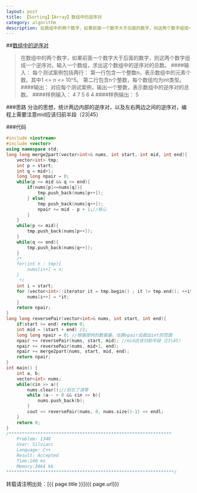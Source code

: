 ```yaml
---
layout: post
title: 【Sorting】【Array】数组中的逆序对
category: algorithm
description: 在数组中的两个数字，如果前面一个数字大于后面的数字，则这两个数字组成一个逆序对。输入一个数组，求出这个数组中的逆序对的总数。
---
```

##[数组中的逆序对](http://ac.jobdu.com/problem.php?pid=1348)
>在数组中的两个数字，如果前面一个数字大于后面的数字，则这两个数字组成一个逆序对。输入一个数组，求出这个数组中的逆序对的总数。
####输入：
每个测试案例包括两行：
第一行包含一个整数n，表示数组中的元素个数。其中1 <= n <= 10^5。
第二行包含n个整数，每个数组均为int类型。
####输出：
对应每个测试案例，输出一个整数，表示数组中的逆序对的总数。
####样例输入：
4
7 5 6 4
####样例输出：
5

###思路
分治的思想，统计两边内部的逆序对，以及左右两边之间的逆序对，编程上需要注意mid应该归前半段（23|45）

###代码
```cpp
#include <iostream>
#include <vector>
using namespace std;
long long merge2part(vector<int>& nums, int start, int mid, int end){
    vector<int> tmp;
    int p = start;
    int q = mid+1;
    long long npair = 0;
    while(p <= mid && q <= end){
        if(nums[p]<=nums[q]){
            tmp.push_back(nums[p++]);
        } else{
            tmp.push_back(nums[q++]);
            npair += mid - p + 1;//核心
        }
    }
    while(p <= mid){
        tmp.push_back(nums[p++]);
    }
    while(q <= end){
        tmp.push_back(nums[q++]);
    }
    /*
    for(int n : tmp){
        nums[i++] = n;
    }
     */
    int i = start;
    for (vector<int>::iterator it = tmp.begin() ; it != tmp.end(); ++it){
        nums[i++] = *it;
    }
    return npair;
}
long long reversePair(vector<int>& nums, int start, int end){
    if(start >= end) return 0;
    int mid = (start + end) /2;
    long long npair = 0; //根据提供的数据量，估算npair会超出int的范围
    npair += reversePair(nums, start, mid); //mid应该归前半段（23|45）
    npair += reversePair(nums, mid+1, end);
    npair += merge2part(nums, start, mid, end);
    return npair;
}
int main() {
    int a, b;
    vector<int> nums;
    while(cin >> a){
        nums.clear();//别忘了清零
        while (a-- > 0 && cin >> b){
            nums.push_back(b);
        }
        cout << reversePair(nums, 0, nums.size()-1) << endl;
    }
    return 0;
}
/**************************************************************
    Problem: 1348
    User: Silviacc
    Language: C++
    Result: Accepted
    Time:240 ms
    Memory:3064 kb
****************************************************************/
```

转载请注明出处：[{{ page.title }}]({{ page.url}})

